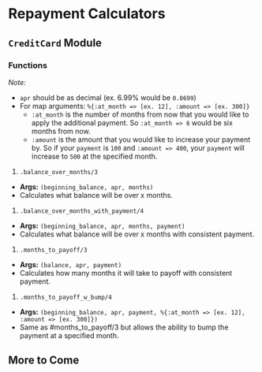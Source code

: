 # Repayment Calculators

## `CreditCard` Module
### Functions
_Note:_
- `apr` should be as decimal (ex. 6.99% would be `0.0699`)
- For map arguments: `%{:at_month => [ex. 12], :amount => [ex. 300]}`
  * `:at_month` is the number of months from now that you would like to apply the additional payment.  So `:at_month => 6` would be six months from now.
  * `:amount` is the amount that you would like to increase your payment by. So if your `payment` is `100` and `:amount => 400`, your `payment` will increase to `500` at the specified month.
  

1. `.balance_over_months/3`
  * **Args:** `(beginning_balance, apr, months)`
  * Calculates what balance will be over x months.
1. `.balance_over_months_with_payment/4`
  * **Args:** `(beginning_balance, apr, months, payment)`
  * Calculates what balance will be over x months with consistent payment.
1. `.months_to_payoff/3`
  * **Args:** `(balance, apr, payment)`
  * Calculates how many months it will take to payoff with consistent payment.
1. `.months_to_payoff_w_bump/4`
  * **Args:** `(beginning_balance, apr, payment, %{:at_month => [ex. 12], :amount => [ex. 300]})`
  * Same as #months_to_payoff/3 but allows the ability to bump the payment at a specified month.

## More to Come
